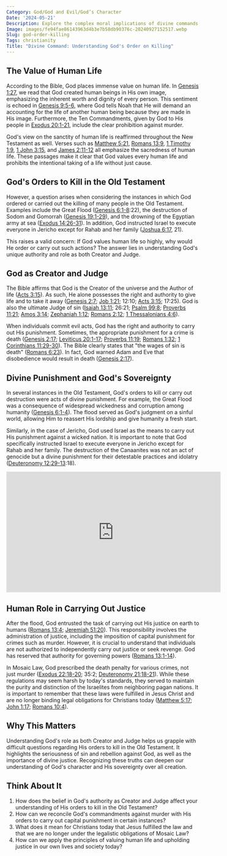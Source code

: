 ```yaml
---
Category: God/God and Evil/God’s Character
Date: '2024-05-21'
Description: Explore the complex moral implications of divine commands to kill in religious texts. Delve into the theological justifications and ethical dilemmas surrounding God-ordered killings.
Image: images/fe94fae86143963d4b3e7b58db90376c-20240927152517.webp
Slug: god-order-killing
Tags: christianity
Title: "Divine Command: Understanding God's Order on Killing"
---
```


## The Value of Human Life

According to the Bible, God places immense value on human life. In [Genesis 1:27](https://www.bibleref.com/Genesis/1/Genesis-1-27.html), we read that God created human beings in His own image, emphasizing the inherent worth and dignity of every person. This sentiment is echoed in [Genesis 9:5-6](https://www.bibleref.com/Genesis/9/Genesis-9-5.html), where God tells Noah that He will demand an accounting for the life of another human being because they are made in His image. Furthermore, the Ten Commandments, given by God to His people in [Exodus 20:1-21](https://www.bibleref.com/Exodus/20/Exodus-20-1.html), include the clear prohibition against murder.

God's view on the sanctity of human life is reaffirmed throughout the New Testament as well. Verses such as [Matthew 5:21](https://www.bibleref.com/Matthew/5/Matthew-5-21.html), [Romans 13:9](https://www.bibleref.com/Romans/13/Romans-13-9.html), [1 Timothy 1:9](https://www.bibleref.com/1-Timothy/1/1-Timothy-1-9.html), [1 John 3:15](https://www.bibleref.com/1-John/3/1-John-3-15.html), and [James 2:11-12](https://www.bibleref.com/James/2/James-2-11.html) all emphasize the sacredness of human life. These passages make it clear that God values every human life and prohibits the intentional taking of a life without just cause.

## God's Orders to Kill in the Old Testament

However, a question arises when considering the instances in which God ordered or carried out the killing of many people in the Old Testament. Examples include the Great Flood ([Genesis 6:1-8](https://www.bibleref.com/Genesis/6/Genesis-6-1.html):22), the destruction of Sodom and Gomorrah ([Genesis 19:1-29](https://www.bibleref.com/Genesis/19/Genesis-19-1.html)), and the drowning of the Egyptian army at sea ([Exodus 14:26-31](https://www.bibleref.com/Exodus/14/Exodus-14-26.html)). In addition, God instructed Israel to execute everyone in Jericho except for Rahab and her family ([Joshua 6:17](https://www.bibleref.com/Joshua/6/Joshua-6-17.html), 21).

This raises a valid concern: If God values human life so highly, why would He order or carry out such actions? The answer lies in understanding God's unique authority and role as both Creator and Judge.

## God as Creator and Judge

The Bible affirms that God is the Creator of the universe and the Author of life ([Acts 3:15](https://www.bibleref.com/Acts/3/Acts-3-15.html)). As such, He alone possesses the right and authority to give life and to take it away ([Genesis 2:7](https://www.bibleref.com/Genesis/2/Genesis-2-7.html); [Job 1:21](https://www.bibleref.com/Job/1/Job-1-21.html); 12:10; [Acts 3:15](https://www.bibleref.com/Acts/3/Acts-3-15.html); 17:25). God is also the ultimate Judge of sin ([Isaiah 13:11](https://www.bibleref.com/Isaiah/13/Isaiah-13-11.html); 26:21; [Psalm 99:8](https://www.bibleref.com/Psalm/99/Psalm-99-8.html); [Proverbs 11:21](https://www.bibleref.com/Proverbs/11/Proverbs-11-21.html); [Amos 3:14](https://www.bibleref.com/Amos/3/Amos-3-14.html); [Zephaniah 1:12](https://www.bibleref.com/Zephaniah/1/Zephaniah-1-12.html); [Romans 2:12](https://www.bibleref.com/Romans/2/Romans-2-12.html); [1 Thessalonians 4:6](https://www.bibleref.com/1-Thessalonians/4/1-Thessalonians-4-6.html)).

When individuals commit evil acts, God has the right and authority to carry out His punishment. Sometimes, the appropriate punishment for a crime is death ([Genesis 2:17](https://www.bibleref.com/Genesis/2/Genesis-2-17.html); [Leviticus 20:1-17](https://www.bibleref.com/Leviticus/20/Leviticus-20-1.html); [Proverbs 11:19](https://www.bibleref.com/Proverbs/11/Proverbs-11-19.html); [Romans 1:32](https://www.bibleref.com/Romans/1/Romans-1-32.html); [1 Corinthians 11:29-30](https://www.bibleref.com/1-Corinthians/11/1-Corinthians-11-29.html)). The Bible clearly states that "the wages of sin is death" ([Romans 6:23](https://www.bibleref.com/Romans/6/Romans-6-23.html)). In fact, God warned Adam and Eve that disobedience would result in death ([Genesis 2:17](https://www.bibleref.com/Genesis/2/Genesis-2-17.html)).

## Divine Punishment and God's Sovereignty

In several instances in the Old Testament, God's orders to kill or carry out destruction were acts of divine punishment. For example, the Great Flood was a consequence of widespread wickedness and corruption among humanity ([Genesis 6:1-4](https://www.bibleref.com/Genesis/6/Genesis-6-1.html)). The flood served as God's judgment on a sinful world, allowing Him to reassert His lordship and give humanity a fresh start.

Similarly, in the case of Jericho, God used Israel as the means to carry out His punishment against a wicked nation. It is important to note that God specifically instructed Israel to execute everyone in Jericho except for Rahab and her family. The destruction of the Canaanites was not an act of genocide but a divine punishment for their detestable practices and idolatry ([Deuteronomy 12:29-13](https://www.bibleref.com/Deuteronomy/12/Deuteronomy-12-29.html):18).


<iframe width="560" height="315" src="https://www.youtube.com/embed/taYhbRm6pnU" frameborder="0" allow="autoplay; encrypted-media" allowfullscreen></iframe>


## Human Role in Carrying Out Justice

After the flood, God entrusted the task of carrying out His justice on earth to humans ([Romans 13:4](https://www.bibleref.com/Romans/13/Romans-13-4.html); [Jeremiah 51:20](https://www.bibleref.com/Jeremiah/51/Jeremiah-51-20.html)). This responsibility involves the administration of justice, including the imposition of capital punishment for crimes such as murder. However, it is crucial to understand that individuals are not authorized to independently carry out justice or seek revenge. God has reserved that authority for governing powers ([Romans 13:1-14](https://www.bibleref.com/Romans/13/Romans-13-1.html)).

In Mosaic Law, God prescribed the death penalty for various crimes, not just murder ([Exodus 22:18-20](https://www.bibleref.com/Exodus/22/Exodus-22-18.html); 35:2; [Deuteronomy 21:18-21](https://www.bibleref.com/Deuteronomy/21/Deuteronomy-21-18.html)). While these regulations may seem harsh by today's standards, they served to maintain the purity and distinction of the Israelites from neighboring pagan nations. It is important to remember that these laws were fulfilled in Jesus Christ and are no longer binding legal obligations for Christians today ([Matthew 5:17](https://www.bibleref.com/Matthew/5/Matthew-5-17.html); [John 1:17](https://www.bibleref.com/John/1/John-1-17.html); [Romans 10:4](https://www.bibleref.com/Romans/10/Romans-10-4.html)).

## Why This Matters

Understanding God's role as both Creator and Judge helps us grapple with difficult questions regarding His orders to kill in the Old Testament. It highlights the seriousness of sin and rebellion against God, as well as the importance of divine justice. Recognizing these truths can deepen our understanding of God's character and His sovereignty over all creation.

## Think About It

1. How does the belief in God's authority as Creator and Judge affect your understanding of His orders to kill in the Old Testament?
2. How can we reconcile God's commandments against murder with His orders to carry out capital punishment in certain instances?
3. What does it mean for Christians today that Jesus fulfilled the law and that we are no longer under the legalistic obligations of Mosaic Law?
4. How can we apply the principles of valuing human life and upholding justice in our own lives and society today?